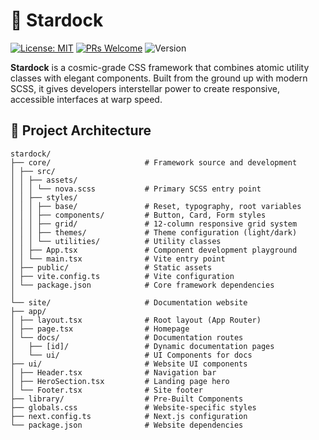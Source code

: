 # 🌌 Stardock

[![License: MIT](https://img.shields.io/badge/License-MIT-blue.svg)](https://opensource.org/licenses/MIT)
[![PRs Welcome](https://img.shields.io/badge/PRs-welcome-brightgreen.svg)](https://makeapullrequest.com)
![Version](https://img.shields.io/badge/version-0.1.0-orange)

**Stardock** is a cosmic-grade CSS framework that combines atomic utility classes with elegant components. Built from the ground up with modern SCSS, it gives developers interstellar power to create responsive, accessible interfaces at warp speed.

## 📂 Project Architecture

```
stardock/
├── core/                     # Framework source and development
│ ├── src/
│ │ ├── assets/
│ │ │ └── nova.scss           # Primary SCSS entry point
│ │ ├── styles/
│ │ │ ├── base/               # Reset, typography, root variables
│ │ │ ├── components/         # Button, Card, Form styles
│ │ │ ├── grid/               # 12-column responsive grid system
│ │ │ ├── themes/             # Theme configuration (light/dark)
│ │ │ └── utilities/          # Utility classes
│ │ ├── App.tsx               # Component development playground
│ │ └── main.tsx              # Vite entry point
│ ├── public/                 # Static assets
│ ├── vite.config.ts          # Vite configuration
│ └── package.json            # Core framework dependencies
│
└── site/                     # Documentation website
├── app/
│ ├── layout.tsx              # Root layout (App Router)
│ ├── page.tsx                # Homepage
│ └── docs/                   # Documentation routes
│   ├── [id]/                 # Dynamic documentation pages
│   └── ui/                   # UI Components for docs
├── ui/                       # Website UI components
│ ├── Header.tsx              # Navigation bar
│ ├── HeroSection.tsx         # Landing page hero
│ └── Footer.tsx              # Site footer
├── library/                  # Pre-Built Components
├── globals.css               # Website-specific styles
├── next.config.ts            # Next.js configuration
└── package.json              # Website dependencies

```
